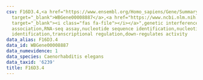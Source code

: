 ```yaml
---
csv: F16D3.4,<a href="https://www.ensembl.org/Homo_sapiens/Gene/Summary?db=core;g=WBGene00008887"
  target="_blank">WBGene00008887</a>,<a href="https://www.ncbi.nlm.nih.gov/pubmed/27496166"
  target="_blank"><i class="fas fa-file"></i></a>",genetic interference,functional
  association,RNA-seq assay,nucleotide sequence identification,nucleotide sequence
  identification,transcriptional regulation,down-regulates activity
data_alias: F16D3.4
data_id: WBGene00008887
data_numevidence: 1
data_species: Caenorhabditis elegans
data_taxid: '6239'
title: F16D3.4
---
```

